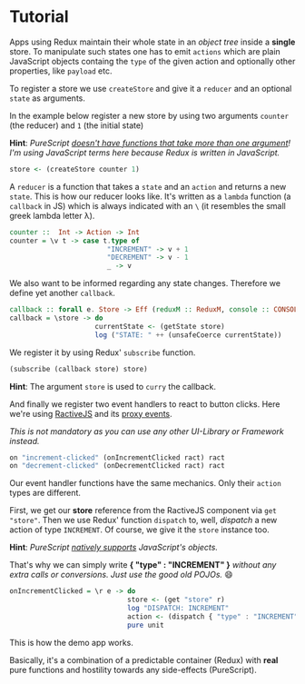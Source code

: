 # Tutorial

Apps using Redux maintain their whole state in an *object tree* inside a **single** store. To manipulate
such states one has to emit `actions` which are plain JavaScript objects containg the `type` of
the given action and optionally other properties, like `payload` etc.

To register a store we use `createStore` and give it a `reducer` and an optional `state`
as arguments.

In the example below register a new store by using two arguments `counter` (the reducer)
and `1` (the initial state)

**Hint**: *PureScript <a href="https://leanpub.com/purescript/read#leanpub-auto-curried-functions">doesn't have functions that take more than one argument</a>! I'm using JavaScript terms here
because Redux is written in JavaScript.*

```haskell
store <- (createStore counter 1)
```

A `reducer` is a function that takes a `state` and an `action` and returns a new `state`. This is
how our reducer looks like. It's written as a `lambda` function (a `callback` in JS) which is always
indicated with an `\` (it resembles the small greek lambda letter λ).

```haskell
counter ::  Int -> Action -> Int
counter = \v t -> case t.type of
                        "INCREMENT" -> v + 1
                        "DECREMENT" -> v - 1
                        _ -> v
```

We also want to be informed regarding any state changes. Therefore we define yet another `callback`.

```haskell
callback :: forall e. Store -> Eff (reduxM :: ReduxM, console :: CONSOLE | e) Unit
callback = \store -> do
                     currentState <- (getState store)
                     log ("STATE: " ++ (unsafeCoerce currentState))
```

We register it by using Redux' `subscribe` function.

```haskell
(subscribe (callback store) store)
```

**Hint**: The argument `store` is used to `curry` the callback.

And finally we register two event handlers to react to button clicks. Here we're using <a href="http://www.ractivejs.org/" target="_blank">RactiveJS</a> and
its <a href="http://docs.ractivejs.org/latest/proxy-events" target="_blank">proxy events</a>.

*This is not mandatory as you can use any other UI-Library or Framework instead.*

```haskell
on "increment-clicked" (onIncrementClicked ract) ract
on "decrement-clicked" (onDecrementClicked ract) ract
```

Our event handler functions have the same mechanics. Only their `action` types are different.

First, we get our **store** reference from the RactiveJS component via `get "store"`. Then we use Redux'
function `dispatch` to, well, *dispatch* a new action of type `INCREMENT`. Of course, we give it the
`store` instance too.

**Hint**: *PureScript <a href="https://leanpub.com/purescript/read#leanpub-auto-runtime-data-representation">natively supports</a> JavaScript's objects.*

That's why we can simply write **{ "type" : "INCREMENT" }** *without any extra calls or conversions. Just use the good old POJOs.* :smile:

```haskell
onIncrementClicked = \r e -> do
                             store <- (get "store" r)
                             log "DISPATCH: INCREMENT"
                             action <- (dispatch { "type" : "INCREMENT" } store)
                             pure unit
```

This is how the demo app works.

Basically, it's a combination of a predictable container (Redux) with **real** pure functions and hostility towards any side-effects (PureScript).
